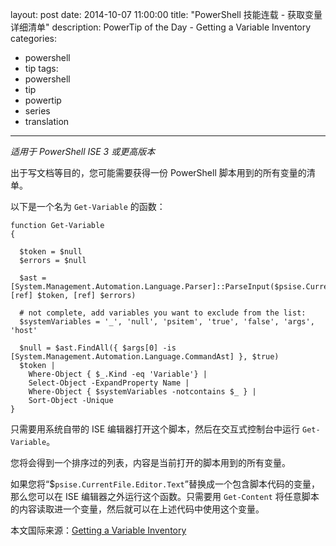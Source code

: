 ﻿layout: post
date: 2014-10-07 11:00:00
title: "PowerShell 技能连载 - 获取变量详细清单"
description: PowerTip of the Day - Getting a Variable Inventory
categories:
- powershell
- tip
tags:
- powershell
- tip
- powertip
- series
- translation
---
_适用于 PowerShell ISE 3 或更高版本_

出于写文档等目的，您可能需要获得一份 PowerShell 脚本用到的所有变量的清单。

以下是一个名为 `Get-Variable` 的函数：

    function Get-Variable
    {
      
      $token = $null
      $errors = $null
      
      $ast = [System.Management.Automation.Language.Parser]::ParseInput($psise.CurrentFile.Editor.Text, [ref] $token, [ref] $errors)
      
      # not complete, add variables you want to exclude from the list:
      $systemVariables = '_', 'null', 'psitem', 'true', 'false', 'args', 'host'
      
      $null = $ast.FindAll({ $args[0] -is [System.Management.Automation.Language.CommandAst] }, $true)
      $token | 
        Where-Object { $_.Kind -eq 'Variable'} |
        Select-Object -ExpandProperty Name |
        Where-Object { $systemVariables -notcontains $_ } |
        Sort-Object -Unique
    } 

只需要用系统自带的 ISE 编辑器打开这个脚本，然后在交互式控制台中运行 `Get-Variable`。

您将会得到一个排序过的列表，内容是当前打开的脚本用到的所有变量。

如果您将“$`psise.CurrentFile.Editor.Text`”替换成一个包含脚本代码的变量，那么您可以在 ISE 编辑器之外运行这个函数。只需要用 `Get-Content` 将任意脚本的内容读取进一个变量，然后就可以在上述代码中使用这个变量。

<!--more-->
本文国际来源：[Getting a Variable Inventory](http://powershell.com/cs/blogs/tips/archive/2014/10/07/getting-a-variable-inventory.aspx)
